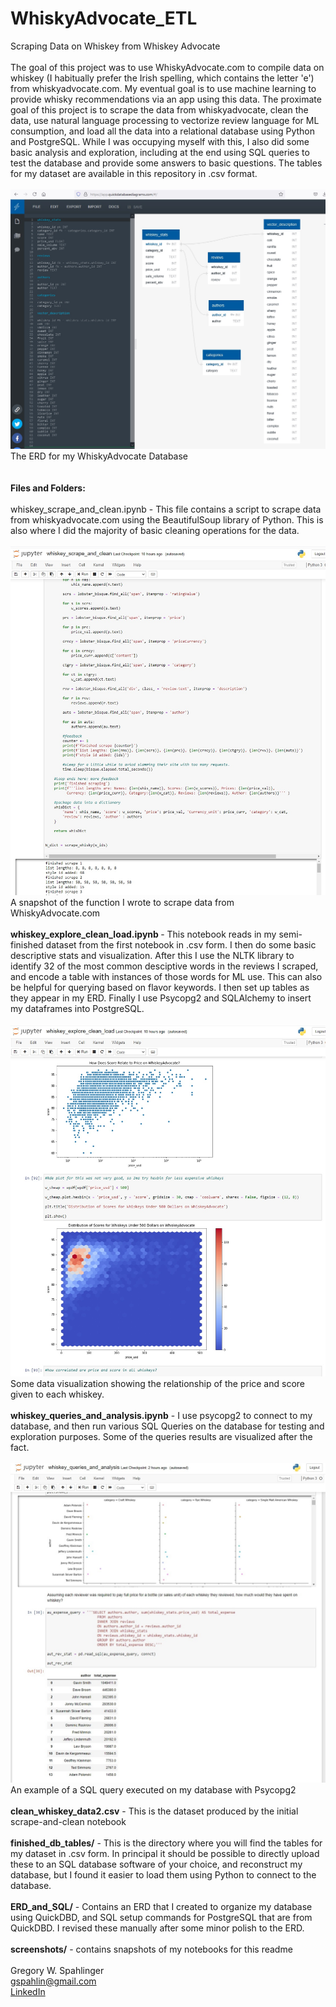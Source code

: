 # WhiskyAdvocate_ETL
Scraping Data on Whiskey from Whiskey Advocate 
<br><br>
The goal of this project was to use WhiskyAdvocate.com to compile data on whiskey (I habitually prefer the Irish spelling, which contains the letter 'e') from 
whiskyadvocate.com. My eventual goal is to use machine learning to provide whisky recommendations via an app using this data. The proximate goal of this project is 
to scrape the data from whiskyadvocate, clean the data, use natural language processing to vectorize review language for ML consumption, and load all the data into a 
relational database using Python and PostgreSQL. While I was occupying myself with this, I also did some basic analysis and exploration, including at the end using
SQL queries to test the database and provide some answers to basic questions. The tables for my dataset are available in this repository in .csv format. 
<br><br>
<img src= 'https://github.com/gspahlin/WhiskyAdvocate_ETL/blob/master/ERD_and_SQL/Whiskey_ERD.jpg'>
The ERD for my WhiskyAdvocate Database
 <br><br>    
 <b>Files and Folders:</b>
 <br><br>
 whiskey_scrape_and_clean.ipynb - This file contains a script to scrape data from whiskyadvocate.com using the BeautifulSoup library of Python. This is also where I 
 did the majority of basic cleaning operations for the data. 
 <br><br>
 <img src= 'https://github.com/gspahlin/WhiskyAdvocate_ETL/blob/master/screenshots/scraping_function.jpg'>
 <br>
 A snapshot of the function I wrote to scrape data from WhiskyAdvocate.com
 <br><br>
<b> whiskey_explore_clean_load.ipynb </b> - This notebook reads in my semi-finished dataset from the first notebook in .csv form. I then do some basic descriptive 
stats and  visualization. After this I use the NLTK library to identify 32 of the most common desciptive words in the reviews I scraped, and encode a table with
instances of those words for ML use. This can also be helpful for querying based on flavor keywords. I then set up tables as they appear in my ERD. Finally I use
Psycopg2 and SQLAlchemy to insert my dataframes into PostgreSQL.
 <br><br>
 <img src= 'https://github.com/gspahlin/WhiskyAdvocate_ETL/blob/master/screenshots/whiskey_hexbin.jpg'>
 <br>
 Some data visualization showing the relationship of the price and score given to each whiskey. 
 <br><br>
 <b>whiskey_queries_and_analysis.ipynb</b> - I use psycopg2 to connect to my database, and then run various SQL Queries on the database for testing and exploration
 purposes. Some of the queries results are visualized after the fact. 
 <br><br>
 <img src= 'https://github.com/gspahlin/WhiskyAdvocate_ETL/blob/master/screenshots/SQL_example.jpg'>
 <br>
 An example of a SQL query executed on my database with Psycopg2
 <br><br>
 <b>clean_whiskey_data2.csv</b> - This is the dataset produced by the initial scrape-and-clean notebook
 <br><br>
 <b>finished_db_tables/</b>  - This is the directory where you will find the tables for my dataset in .csv form. In principal it should be possible to directly upload
 these to an SQL database software of your choice, and reconstruct my database, but I found it easier to load them using Python to connect to the database. 
 <br><br>
 <b>ERD_and_SQL/</b> - Contains an ERD that I created to organize my database using QuickDBD, and SQL setup commands for PostgreSQL that are from QuickDBD. I revised
 these manually after some minor polish to the ERD. 
 <br><br>
 <b>screenshots/</b> - contains snapshots of my notebooks for this readme
 <br><br>
 Gregory W. Spahlinger   
 gspahlin@gmail.com    
 <a href = 'https://www.linkedin.com/in/gregory-spahlinger/'>LinkedIn</a>
